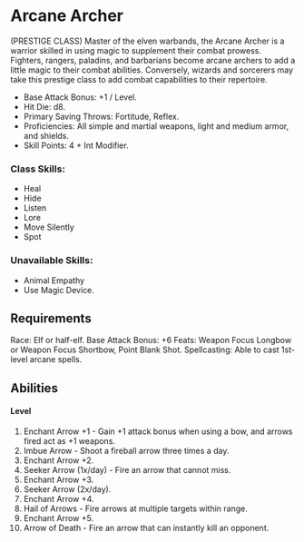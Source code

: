 # Arcane Archer

(PRESTIGE CLASS)
Master of the elven warbands, the Arcane Archer is a warrior skilled in using magic to supplement their combat prowess. Fighters, rangers, paladins, and barbarians become arcane archers to add a little magic to their combat abilities. Conversely, wizards and sorcerers may take this prestige class to add combat capabilities to their repertoire.

- Base Attack Bonus: +1 / Level.
- Hit Die: d8.
- Primary Saving Throws: Fortitude, Reflex.
- Proficiencies: All simple and martial weapons, light and medium armor, and shields.
- Skill Points: 4 + Int Modifier.

### Class Skills: 
* Heal 
* Hide 
* Listen 
* Lore 
* Move Silently 
* Spot

### Unavailable Skills: 
* Animal Empathy 
* Use Magic Device.

## Requirements

Race: Elf or half-elf.
Base Attack Bonus: +6
Feats: Weapon Focus Longbow or Weapon Focus Shortbow, Point Blank Shot.
Spellcasting: Able to cast 1st-level arcane spells.

## Abilities

#### Level
1. Enchant Arrow +1 - Gain +1 attack bonus when using a bow, and arrows fired act as +1 weapons.
2. Imbue Arrow - Shoot a fireball arrow three times a day.
3. Enchant Arrow +2.
4. Seeker Arrow (1x/day) - Fire an arrow that cannot miss.
5. Enchant Arrow +3.
6. Seeker Arrow (2x/day).
7. Enchant Arrow +4.
8. Hail of Arrows - Fire arrows at multiple targets within range.
9. Enchant Arrow +5.
10. Arrow of Death - Fire an arrow that can instantly kill an opponent.